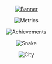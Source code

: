 <div align="center">

  [![Banner](https://svg-banners.vercel.app/api?type=rainbow&text1=thekovie%20&width=800&height=400)](https://github.com/thekovie)
 
  ![Metrics](https://gist.githubusercontent.com/thekovie/9834b4a0e946ad931756b5cb5873ba02/raw/github-metrics.svg)
  
  ![Achievements](https://gist.githubusercontent.com/thekovie/9834b4a0e946ad931756b5cb5873ba02/raw/metrics.plugin.achievements.compact.svg)
  
  ![Snake](https://gist.githubusercontent.com/thekovie/9834b4a0e946ad931756b5cb5873ba02/raw/github-snake.svg)
  
  ![City](https://gist.githubusercontent.com/thekovie/9834b4a0e946ad931756b5cb5873ba02/raw/metrics.plugin.skyline.city.svg)
  
</div>

<!--
**thekovie/thekovie** is a ✨ _special_ ✨ repository because its `README.md` (this file) appears on your GitHub profile.

Here are some ideas to get you started:

- 🔭 I’m currently working on ...
- 🌱 I’m currently learning ...
- 👯 I’m looking to collaborate on ...
- 🤔 I’m looking for help with ...
- 💬 Ask me about ...
- 📫 How to reach me: ...
- 😄 Pronouns: ...
- ⚡ Fun fact: ...
-->

